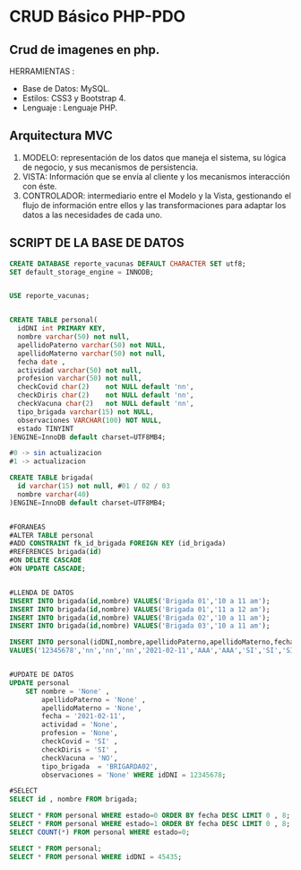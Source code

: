 # CRUD Básico PHP-PDO
Crud de imagenes en php.
------------

HERRAMIENTAS :
- Base de Datos: MySQL.
- Estilos: CSS3 y Bootstrap 4.
- Lenguaje : Lenguaje PHP.

## Arquitectura MVC
1. MODELO: representación de los datos que maneja el sistema, su lógica de negocio, y sus mecanismos de persistencia.
2. VISTA: Información que se envía al cliente y los mecanismos interacción con éste.
3. CONTROLADOR: intermediario entre el Modelo y la Vista, gestionando el flujo de información entre ellos y las transformaciones para adaptar los datos a las necesidades de cada uno.

## SCRIPT DE LA BASE DE DATOS
```sql
CREATE DATABASE reporte_vacunas DEFAULT CHARACTER SET utf8;
SET default_storage_engine = INNODB;


USE reporte_vacunas;


CREATE TABLE personal(
  idDNI int PRIMARY KEY,
  nombre varchar(50) not null,
  apellidoPaterno varchar(50) not NULL,
  apellidoMaterno varchar(50) not null,
  fecha date ,
  actividad varchar(50) not null,
  profesion varchar(50) not null,
  checkCovid char(2)    not NULL default 'nn',
  checkDiris char(2)    not NULL default 'nn',
  checkVacuna char(2)   not NULL default 'nn',
  tipo_brigada varchar(15) not NULL,
  observaciones VARCHAR(100) NOT NULL,
  estado TINYINT 
)ENGINE=InnoDB default charset=UTF8MB4;

#0 -> sin actualizacion
#1 -> actualizacion

CREATE TABLE brigada(
  id varchar(15) not null, #01 / 02 / 03
  nombre varchar(40) 
)ENGINE=InnoDB default charset=UTF8MB4;


#FORANEAS
#ALTER TABLE personal 
#ADD CONSTRAINT fk_id_brigada FOREIGN KEY (id_brigada)
#REFERENCES brigada(id)
#ON DELETE CASCADE
#ON UPDATE CASCADE;


#LLENDA DE DATOS
INSERT INTO brigada(id,nombre) VALUES('Brigada 01','10 a 11 am');
INSERT INTO brigada(id,nombre) VALUES('Brigada 01','11 a 12 am');
INSERT INTO brigada(id,nombre) VALUES('Brigada 02','10 a 11 am');
INSERT INTO brigada(id,nombre) VALUES('Brigada 03','10 a 11 am');

INSERT INTO personal(idDNI,nombre,apellidoPaterno,apellidoMaterno,fecha,actividad,profesion,checkCovid,checkDiris,checkVacuna,tipo_brigada,observaciones,estado) 
VALUES('12345678','nn','nn','nn','2021-02-11','AAA','AAA','SI','SI','SI','Brigada 01','nn',0);


#UPDATE DE DATOS
UPDATE personal 
    SET nombre = 'None' ,
        apellidoPaterno = 'None' ,
        apellidoMaterno = 'None',
        fecha = '2021-02-11',
        actividad = 'None',
        profesion = 'None',
        checkCovid = 'SI' ,
        checkDiris = 'SI' ,
        checkVacuna = 'NO',
        tipo_brigada  = 'BRIGARDA02',
        observaciones = 'None' WHERE idDNI = 12345678;

#SELECT
SELECT id , nombre FROM brigada;

SELECT * FROM personal WHERE estado=0 ORDER BY fecha DESC LIMIT 0 , 8;
SELECT * FROM personal WHERE estado=1 ORDER BY fecha DESC LIMIT 0 , 8;
SELECT COUNT(*) FROM personal WHERE estado=0;

SELECT * FROM personal;
SELECT * FROM personal WHERE idDNI = 45435;
```
